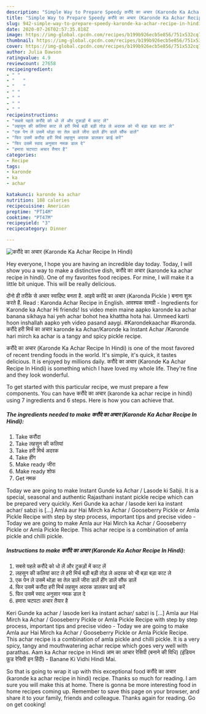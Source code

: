 ```yaml
---
description: "Simple Way to Prepare Speedy करौंदे का अचार (Karonde Ka Achar Recipe In Hindi)"
title: "Simple Way to Prepare Speedy करौंदे का अचार (Karonde Ka Achar Recipe In Hindi)"
slug: 942-simple-way-to-prepare-speedy-karonde-ka-achar-recipe-in-hindi
date: 2020-07-26T02:57:35.818Z
image: https://img-global.cpcdn.com/recipes/b199b926ecb5e856/751x532cq70/करौंदे-का-अचार-karonde-ka-achar-recipe-in-hindi-recipe-main-photo.jpg
thumbnail: https://img-global.cpcdn.com/recipes/b199b926ecb5e856/751x532cq70/करौंदे-का-अचार-karonde-ka-achar-recipe-in-hindi-recipe-main-photo.jpg
cover: https://img-global.cpcdn.com/recipes/b199b926ecb5e856/751x532cq70/करौंदे-का-अचार-karonde-ka-achar-recipe-in-hindi-recipe-main-photo.jpg
author: Julia Dawson
ratingvalue: 4.9
reviewcount: 27658
recipeingredient:
- " "
- "   "
- "   "
- " "
- " "
- " "
- " "
recipeinstructions:
- "सबसे पहले करौंदे को धो लें और टुकड़ों में काट लें"
- "लहसुन की कलियां काट ले हरी मिर्च बड़ी बड़ी तोड़ ले अदरक को भी बड़ा बड़ा काट ले"
- "एक पेन ले उसमें थोड़ा सा तेल डालें जीरा डालें हींग डालें सौंफ डालें"
- "फिर उसमें करौंदा हरी मिर्च लहसुन अदरक डालकर फ्राई करें"
- "फिर उसमें स्वाद अनुसार नमक डाल दे"
- "हमारा चटपटा अचार तैयार है"
categories:
- Recipe
tags:
- karonde
- ka
- achar

katakunci: karonde ka achar 
nutrition: 188 calories
recipecuisine: American
preptime: "PT14M"
cooktime: "PT47M"
recipeyield: "3"
recipecategory: Dinner

---
```



![करौंदे का अचार (Karonde Ka Achar Recipe In Hindi)](https://img-global.cpcdn.com/recipes/b199b926ecb5e856/751x532cq70/करौंदे-का-अचार-karonde-ka-achar-recipe-in-hindi-recipe-main-photo.jpg)

Hey everyone, I hope you are having an incredible day today. Today, I will show you a way to make a distinctive dish, करौंदे का अचार (karonde ka achar recipe in hindi). One of my favorites food recipes. For mine, I will make it a little bit unique. This will be really delicious.

दोंनो ही तरीके से अचार स्वादिष्ट बनता है. आइये करोंदे का अचार (Karonda Pickle ) बनाना शुरू करते हैं. Read : Karonda Achar Recipe in English. आवश्यक सामग्री - Ingredients for Karonde ka Achar Hi friends! Iss video mein maine aapko karonde ka achar banana sikhaya hai yeh achar bohot hea khattha hota hai. Ummeed karti hoon inshallah aapko yeh video pasand aaygi. #Karondekaachar #karonda. करौंदे हरी मिर्च का अचार karonde ka Achar/Karonde ka Instant Achar /Karonde hari mirch ka achar is a tangy and spicy pickle recipe.

करौंदे का अचार (Karonde Ka Achar Recipe In Hindi) is one of the most favored of recent trending foods in the world. It's simple, it's quick, it tastes delicious. It is enjoyed by millions daily. करौंदे का अचार (Karonde Ka Achar Recipe In Hindi) is something which I have loved my whole life. They're fine and they look wonderful.


To get started with this particular recipe, we must prepare a few components. You can have करौंदे का अचार (karonde ka achar recipe in hindi) using 7 ingredients and 6 steps. Here is how you can achieve that.

<!--inarticleads1-->

##### The ingredients needed to make करौंदे का अचार (Karonde Ka Achar Recipe In Hindi):

1. Take  करौंदा
1. Take  लहसुन की कलियां
1. Take  हरी मिर्च अदरक
1. Take  हींग
1. Make ready  जीरा
1. Make ready  शोफ
1. Get  नमक


Today we are going to make Instant Gunde ka Achar / Lasode ki Sabji. It is a special, seasonal and authentic Rajasthani instant pickle recipe which can be prepared very quickly. Keri Gunde ka achar / lasode keri ka instant achar/ sabzi is […] Amla aur Hai Mirch ka Achar / Gooseberry Pickle or Amla Pickle Recipe with step by step process, important tips and precise video - Today we are going to make Amla aur Hai Mirch ka Achar / Gooseberry Pickle or Amla Pickle Recipe. This achar recipe is a combination of amla pickle and chilli pickle. 

<!--inarticleads2-->

##### Instructions to make करौंदे का अचार (Karonde Ka Achar Recipe In Hindi):

1. सबसे पहले करौंदे को धो लें और टुकड़ों में काट लें
1. लहसुन की कलियां काट ले हरी मिर्च बड़ी बड़ी तोड़ ले अदरक को भी बड़ा बड़ा काट ले
1. एक पेन ले उसमें थोड़ा सा तेल डालें जीरा डालें हींग डालें सौंफ डालें
1. फिर उसमें करौंदा हरी मिर्च लहसुन अदरक डालकर फ्राई करें
1. फिर उसमें स्वाद अनुसार नमक डाल दे
1. हमारा चटपटा अचार तैयार है


Keri Gunde ka achar / lasode keri ka instant achar/ sabzi is […] Amla aur Hai Mirch ka Achar / Gooseberry Pickle or Amla Pickle Recipe with step by step process, important tips and precise video - Today we are going to make Amla aur Hai Mirch ka Achar / Gooseberry Pickle or Amla Pickle Recipe. This achar recipe is a combination of amla pickle and chilli pickle. It is a very spicy, tangy and mouthwatering achar recipe which goes very well with parathas. Aam ka Achar recipe in Hindi आम का आचार रेसिपी (बनाने की विधि) (इंडियन फ़ूड रेसिपी इन हिंदी) - Banane Ki Vidhi Hindi Mai. 

So that is going to wrap it up with this exceptional food करौंदे का अचार (karonde ka achar recipe in hindi) recipe. Thanks so much for reading. I am sure you will make this at home. There is gonna be more interesting food in home recipes coming up. Remember to save this page on your browser, and share it to your family, friends and colleague. Thanks again for reading. Go on get cooking!
